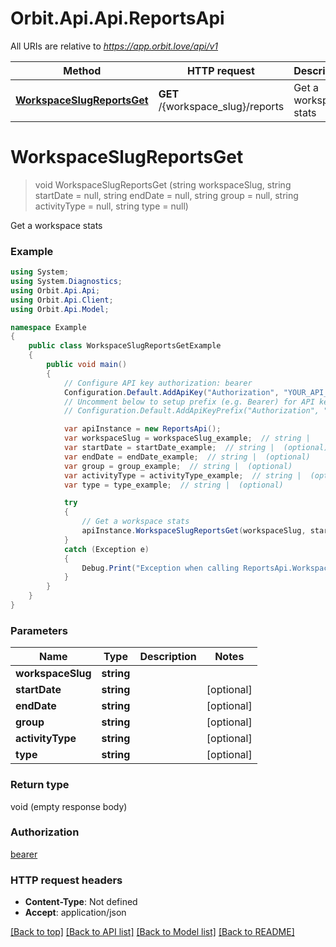 # Orbit.Api.Api.ReportsApi

All URIs are relative to *https://app.orbit.love/api/v1*

Method | HTTP request | Description
------------- | ------------- | -------------
[**WorkspaceSlugReportsGet**](ReportsApi.md#workspaceslugreportsget) | **GET** /{workspace_slug}/reports | Get a workspace stats

<a name="workspaceslugreportsget"></a>
# **WorkspaceSlugReportsGet**
> void WorkspaceSlugReportsGet (string workspaceSlug, string startDate = null, string endDate = null, string group = null, string activityType = null, string type = null)

Get a workspace stats

### Example
```csharp
using System;
using System.Diagnostics;
using Orbit.Api.Api;
using Orbit.Api.Client;
using Orbit.Api.Model;

namespace Example
{
    public class WorkspaceSlugReportsGetExample
    {
        public void main()
        {
            // Configure API key authorization: bearer
            Configuration.Default.AddApiKey("Authorization", "YOUR_API_KEY");
            // Uncomment below to setup prefix (e.g. Bearer) for API key, if needed
            // Configuration.Default.AddApiKeyPrefix("Authorization", "Bearer");

            var apiInstance = new ReportsApi();
            var workspaceSlug = workspaceSlug_example;  // string | 
            var startDate = startDate_example;  // string |  (optional) 
            var endDate = endDate_example;  // string |  (optional) 
            var group = group_example;  // string |  (optional) 
            var activityType = activityType_example;  // string |  (optional) 
            var type = type_example;  // string |  (optional) 

            try
            {
                // Get a workspace stats
                apiInstance.WorkspaceSlugReportsGet(workspaceSlug, startDate, endDate, group, activityType, type);
            }
            catch (Exception e)
            {
                Debug.Print("Exception when calling ReportsApi.WorkspaceSlugReportsGet: " + e.Message );
            }
        }
    }
}
```

### Parameters

Name | Type | Description  | Notes
------------- | ------------- | ------------- | -------------
 **workspaceSlug** | **string**|  | 
 **startDate** | **string**|  | [optional] 
 **endDate** | **string**|  | [optional] 
 **group** | **string**|  | [optional] 
 **activityType** | **string**|  | [optional] 
 **type** | **string**|  | [optional] 

### Return type

void (empty response body)

### Authorization

[bearer](../README.md#bearer)

### HTTP request headers

 - **Content-Type**: Not defined
 - **Accept**: application/json

[[Back to top]](#) [[Back to API list]](../README.md#documentation-for-api-endpoints) [[Back to Model list]](../README.md#documentation-for-models) [[Back to README]](../README.md)
